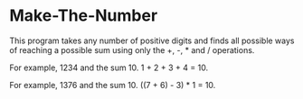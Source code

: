 # Make-The-Number

This program takes any number of positive digits and finds all possible ways of
reaching a possible sum using only the +, -, * and / operations.

For example, 1234 and the sum 10. 1 + 2 + 3 + 4 = 10.

For example, 1376 and the sum 10. ((7 + 6) - 3) * 1 = 10.
